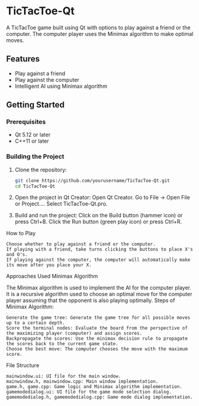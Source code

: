 # TicTacToe-Qt

A TicTacToe game built using Qt with options to play against a friend or the computer. The computer player uses the Minimax algorithm to make optimal moves.

## Features

- Play against a friend
- Play against the computer
- Intelligent AI using Minimax algorithm

## Getting Started

### Prerequisites

- Qt 5.12 or later
- C++11 or later

### Building the Project

1. Clone the repository:
   ```bash
   git clone https://github.com/yourusername/TicTacToe-Qt.git
   cd TicTacToe-Qt
2. Open the project in Qt Creator:
      Open Qt Creator.
      Go to File -> Open File or Project....
      Select TicTacToe-Qt.pro.

3. Build and run the project:
      Click on the Build button (hammer icon) or press Ctrl+B.
      Click the Run button (green play icon) or press Ctrl+R.

How to Play

    Choose whether to play against a friend or the computer.
    If playing with a friend, take turns clicking the buttons to place X's and O's.
    If playing against the computer, the computer will automatically make its move after you place your X.

Approaches Used
Minimax Algorithm

The Minimax algorithm is used to implement the AI for the computer player. It is a recursive algorithm used to choose an optimal move for the computer player assuming that the opponent is also playing optimally.
Steps of Minimax Algorithm:

    Generate the game tree: Generate the game tree for all possible moves up to a certain depth.
    Score the terminal nodes: Evaluate the board from the perspective of the maximizing player (computer) and assign scores.
    Backpropagate the scores: Use the minimax decision rule to propagate the scores back to the current game state.
    Choose the best move: The computer chooses the move with the maximum score.

File Structure

    mainwindow.ui: UI file for the main window.
    mainwindow.h, mainwindow.cpp: Main window implementation.
    game.h, game.cpp: Game logic and Minimax algorithm implementation.
    gamemodedialog.ui: UI file for the game mode selection dialog.
    gamemodedialog.h, gamemodedialog.cpp: Game mode dialog implementation.
